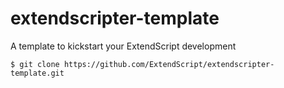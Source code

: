 # extendscripter-template
A template to kickstart your ExtendScript development

    $ git clone https://github.com/ExtendScript/extendscripter-template.git
